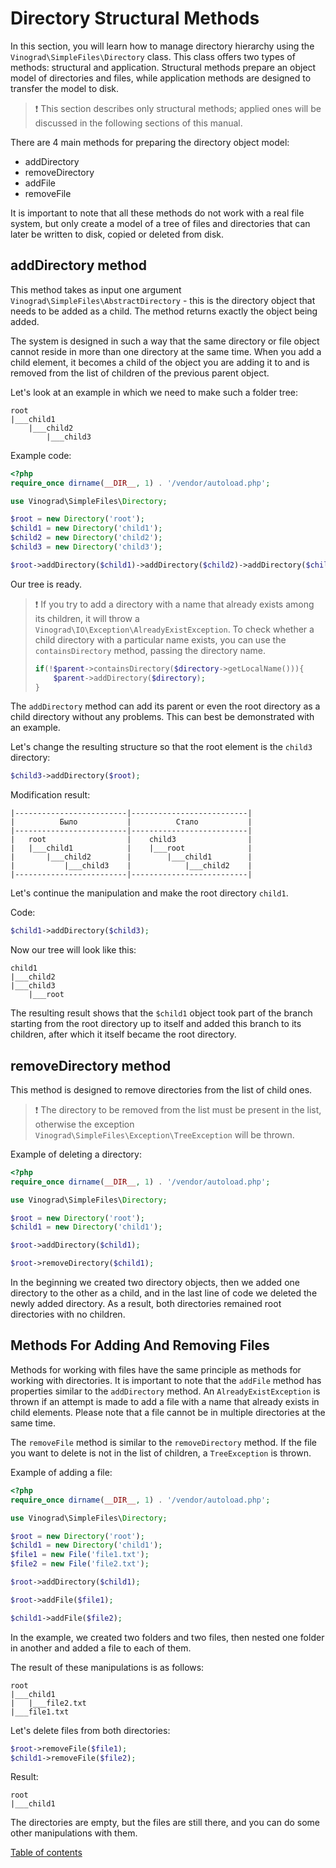 # Directory Structural Methods

In this section, you will learn how to manage directory hierarchy using the `Vinograd\SimpleFiles\Directory` class. This
class offers two types of methods: structural and application. Structural methods prepare an object model of directories
and files, while application methods are designed to transfer the model to disk.

> ❗ This section describes only structural methods; applied ones will be discussed in the following sections of this
> manual.

There are 4 main methods for preparing the directory object model:

- addDirectory
- removeDirectory
- addFile
- removeFile

It is important to note that all these methods do not work with a real file system, but only create a model of a tree of
files and directories that can later be written to disk, copied or deleted from disk.

## addDirectory method

This method takes as input one argument `Vinograd\SimpleFiles\AbstractDirectory` - this is the directory object that
needs
to be added as a child. The method returns exactly the object being added.

The system is designed in such a way that the same directory or file object cannot reside in more than one directory at
the same time. When you add a child element, it becomes a child of the object you are adding it to and is removed from
the list of children of the previous parent object.

Let's look at an example in which we need to make such a folder tree:

```
root
|___child1
    |___child2
        |___child3
```

Example code:

```php
<?php
require_once dirname(__DIR__, 1) . '/vendor/autoload.php';

use Vinograd\SimpleFiles\Directory;

$root = new Directory('root');
$child1 = new Directory('child1');
$child2 = new Directory('child2');
$child3 = new Directory('child3');

$root->addDirectory($child1)->addDirectory($child2)->addDirectory($child3);
```

Our tree is ready.

> ❗ If you try to add a directory with a name that already exists among its children, it will throw a
> `Vinograd\IO\Exception\AlreadyExistException`. To check whether a child directory with a particular name exists, you
> can
> use the `containsDirectory` method, passing the directory name.
> ```php
> if(!$parent->containsDirectory($directory->getLocalName())){
>     $parent->addDirectory($directory);
> }
> ```

The `addDirectory` method can add its parent or even the root directory as a child directory without any problems. This
can best be demonstrated with an example.

Let's change the resulting structure so that the root element is the `child3` directory:

```php
$child3->addDirectory($root);
```

Modification result:

```
|-------------------------|--------------------------|
|          Было           |          Стало           |
|-------------------------|--------------------------|
|   root                  |    child3                |  
|   |___child1            |    |___root              |
|       |___child2        |        |___child1        |
|           |___child3    |            |___child2    |
|-------------------------|--------------------------|
```

Let's continue the manipulation and make the root directory `child1`.

Code:

```php
$child1->addDirectory($child3);
```

Now our tree will look like this:

```
child1
|___child2
|___child3
    |___root
```

The resulting result shows that the `$child1` object took part of the branch starting from the root directory up to
itself and added this branch to its children, after which it itself became the root directory.

## removeDirectory method

This method is designed to remove directories from the list of child ones.

> ❗ The directory to be removed from the list must be present in the list, otherwise the exception
> `Vinograd\SimpleFiles\Exception\TreeException` will be thrown.

Example of deleting a directory:

```php
<?php
require_once dirname(__DIR__, 1) . '/vendor/autoload.php';

use Vinograd\SimpleFiles\Directory;

$root = new Directory('root');
$child1 = new Directory('child1');

$root->addDirectory($child1);

$root->removeDirectory($child1);
```

In the beginning we created two directory objects, then we added one directory to the other as a child, and in the last
line of code we deleted the newly added directory. As a result, both directories remained root directories with no
children.

## Methods For Adding And Removing Files

Methods for working with files have the same principle as methods for working with directories. It is important to note
that the `addFile` method has properties similar to the `addDirectory` method. An `AlreadyExistException` is thrown if
an
attempt is made to add a file with a name that already exists in child elements. Please note that a file cannot be in
multiple directories at the same time.

The `removeFile` method is similar to the `removeDirectory` method. If the file you want to delete is not in the list of
children, a `TreeException` is thrown.

Example of adding a file:

```php
<?php
require_once dirname(__DIR__, 1) . '/vendor/autoload.php';

use Vinograd\SimpleFiles\Directory;

$root = new Directory('root');
$child1 = new Directory('child1');
$file1 = new File('file1.txt');
$file2 = new File('file2.txt');

$root->addDirectory($child1);

$root->addFile($file1);

$child1->addFile($file2);
```

In the example, we created two folders and two files, then nested one folder in another and added a file to each of
them.

The result of these manipulations is as follows:

```
root
|___child1
|   |___file2.txt
|___file1.txt
```

Let's delete files from both directories:

```php
$root->removeFile($file1);
$child1->removeFile($file2);
```

Result:

```
root
|___child1
```

The directories are empty, but the files are still there, and you can do some other manipulations with them.

[Table of contents](../../README.md#user-guide)
